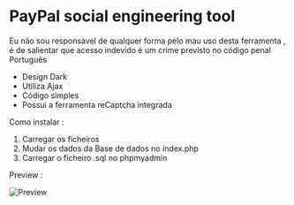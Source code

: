 # PayPal social engineering tool

Eu não sou responsável de qualquer forma pelo mau uso desta ferramenta , é de salientar que acesso indevido é um crime previsto no código penal Português


<ul>
  <li>Design Dark</li>
  <li>Utiliza Ajax</li>
  <li>Código simples</li>
  <li>Possui a ferramenta reCaptcha integrada</li>

   </ul>
    
    
 Como instalar : 
 
 <ol>
  <li>Carregar os ficheiros</li>
  <li>Mudar os dados da Base de dados no index.php</li>
  <li>Carregar o ficheiro .sql no phpmyadmin</li>

</ol>
Preview : 


![Preview](https://i.imgur.com/vIK9LRr.png)
